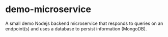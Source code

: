 # demo-microservice
A small demo Nodejs backend microservice that responds to queries on an endpoint(s) and uses a database to persist information (MongoDB).
